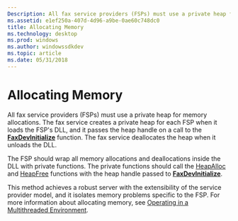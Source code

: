 ```yaml
---
Description: All fax service providers (FSPs) must use a private heap for memory allocations.
ms.assetid: e1ef250a-407d-4d96-a9be-0ae60c748dc0
title: Allocating Memory
ms.technology: desktop
ms.prod: windows
ms.author: windowssdkdev
ms.topic: article
ms.date: 05/31/2018
---
```


# Allocating Memory

All fax service providers (FSPs) must use a private heap for memory allocations. The fax service creates a private heap for each FSP when it loads the FSP's DLL, and it passes the heap handle on a call to the [**FaxDevInitialize**](/previous-versions/windows/desktop/api/FaxDev/nf-faxdev-faxdevinitialize) function. The fax service deallocates the heap when it unloads the DLL.

The FSP should wrap all memory allocations and deallocations inside the DLL with private functions. The private functions should call the [HeapAlloc](http://msdn.microsoft.com/library/en-us/memory/base/heapalloc.asp) and [HeapFree](http://msdn.microsoft.com/library/en-us/memory/base/heapfree.asp) functions with the heap handle passed to [**FaxDevInitialize**](/previous-versions/windows/desktop/api/FaxDev/nf-faxdev-faxdevinitialize).

This method achieves a robust server with the extensibility of the service provider model, and it isolates memory problems specific to the FSP. For more information about allocating memory, see [Operating in a Multithreaded Environment](-mfax-operating-in-a-multithreaded-environment.md).

 

 



